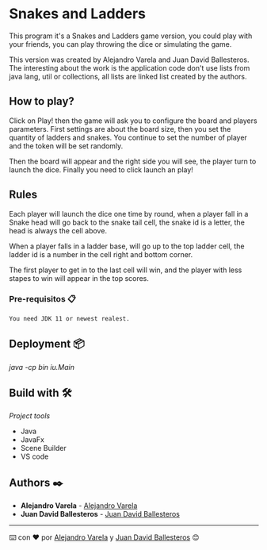 # Snakes and Ladders

This program it's a Snakes and Ladders game version, you could play with your friends, 
you can play throwing the dice or simulating the game.

This version was created by Alejandro Varela and Juan David Ballesteros. The interesting about 
the work is the application code don't use lists from java lang, util or collections, all lists 
are linked list created by the authors.

## How to play?
Click on Play! then the game will ask you to configure the board and players parameters. 
First settings are about the board size, then you set the quantity of ladders and snakes. 
You continue to set the number of player and the token will be set randomly. 

Then the board will appear and the right side you will see, the player turn to launch the dice. 
Finally you need to click launch an play!

## Rules
Each player will launch the dice one time by round, when a player fall in a Snake head will go 
back to the snake tail cell, the snake id is a letter, the head is always the cell above.

When a player falls in a ladder base, will go up to the top ladder cell, the ladder id is a number 
in the cell right and bottom corner. 

The first player to get in to the last cell will win, and the player with less stapes to win will 
appear in the top scores.

### Pre-requisitos 📋

```
You need JDK 11 or newest realest.
```

## Deployment 📦

_java -cp bin iu.Main_

## Build with 🛠️

_Project tools_

* Java
* JavaFx
* Scene Builder
* VS code

## Authors ✒️

* **Alejandro Varela**  - [Alejandro Varela](https://github.com/alejandro945)
* **Juan David Ballesteros**  - [Juan David Ballesteros](https://github.com/JuanDavidBallesteros)

---
⌨️ con ❤️ por [Alejandro Varela](https://github.com/alejandro945) y [Juan David Ballesteros](https://github.com/JuanDavidBallesteros) 😊

